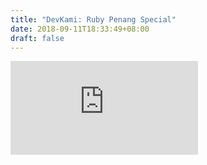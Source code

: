 ```yaml
---
title: "DevKami: Ruby Penang Special"
date: 2018-09-11T18:33:49+08:00
draft: false
---
```


<div class="iframe-container">
<iframe class="video" src="https://www.youtube.com/embed/TVFK3t5gVZc?rel=0&amp;showinfo=0" frameborder="0" allow="autoplay; encrypted-media" allowfullscreen></iframe>
</div>
